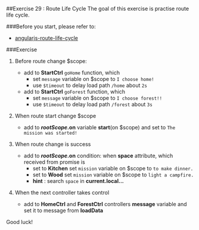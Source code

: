 ##Exercise 29 : Route Life Cycle
The goal of this exercise is practise route life cycle.

###Before you start, please refer to:
* [angularjs-route-life-cycle](https://egghead.io/lessons/angularjs-route-life-cycle)

###Exercise
1. Before route change $scope:
    * add to **StartCtrl** ```goHome``` function, which
        * set ```message``` variable on $scope to ```I choose home!```
        * use ```$timeout``` to delay load path ```/home``` about ```2s```
    * add to **StartCtrl** ```goForest``` function, which
        * set ```message``` variable on $scope to ```I choose forest!!```
        * use ```$timeout``` to delay load path ```/forest``` about ```3s```
        
2. When route start change $scope
    * add to **$rootScope.$on** variable **start**(on $scope) and set to ```The mission was started!```

3. When route change is success
    * add to **$rootScope.$on** condition: when **space** attribute, which received from promise is
        * set to **Kitchen** set ```mission``` variable on $scope to ```to make dinner.```
        * set to **Wood** set ```mission``` variable on $scope to ```light a campfire.```
        * **hint** :  search ```space``` in **current.local...**
    
4. When the next controller takes control
    * add to **HomeCtrl** and **ForestCtrl** controllers **message** variable and set it to message from **loadData**

Good luck!
